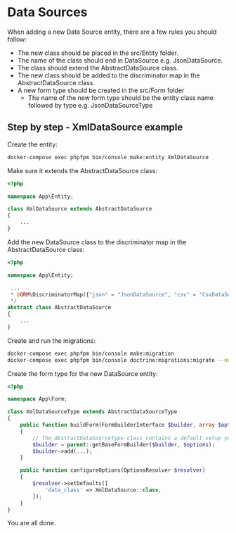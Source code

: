 # Data Sources

When adding a new Data Source entity, there are a few rules you should follow:

- The new class should be placed in the src/Entity folder.
- The name of the class should end in DataSource e.g. JsonDataSource.
- The class should extend the AbstractDataSource class.
- The new class should be added to the discriminator map in the AbstractDataSource class.
- A new form type should be created in the src/Form folder
  - The name of the new form type should be the entity class name followed by type e.g. JsonDataSourceType

## Step by step - XmlDataSource example

Create the entity:

```bash
docker-compose exec phpfpm bin/console make:entity XmlDataSource
```

Make sure it extends the AbstractDataSource class:

```php
<?php

namespace App\Entity;

class XmlDataSource extends AbstractDataSource
{
    ...
}
```

Add the new DataSource class to the discriminator map in the AbstractDataSource class:

```php
<?php 

namespace App\Entity;

 ...
 * @ORM\DiscriminatorMap({"json" = "JsonDataSource", "csv" = "CsvDataSource", "xml" = "XmlDataSource"})
 */
abstract class AbstractDataSource
{
    ...
}

```

Create and run the migrations:

```bash
docker-compose exec phpfpm bin/console make:migration
docker-compose exec phpfpm bin/console doctrine:migrations:migrate --no-interaction
```

Create the form type for the new DataSource entity:

```php
<?php

namespace App\Form;

class XmlDataSourceType extends AbstractDataSourceType
{
    public function buildForm(FormBuilderInterface $builder, array $options)
    {
        // The AbstractDataSourceType class contains a default setup you can use:
        $builder = parent::getBaseFormBuilder($builder, $options);
        $builder->add(...);
    }

    public function configureOptions(OptionsResolver $resolver)
    {
        $resolver->setDefaults([
            'data_class' => XmlDataSource::class,
        ]);
    }
}
```

You are all done.
